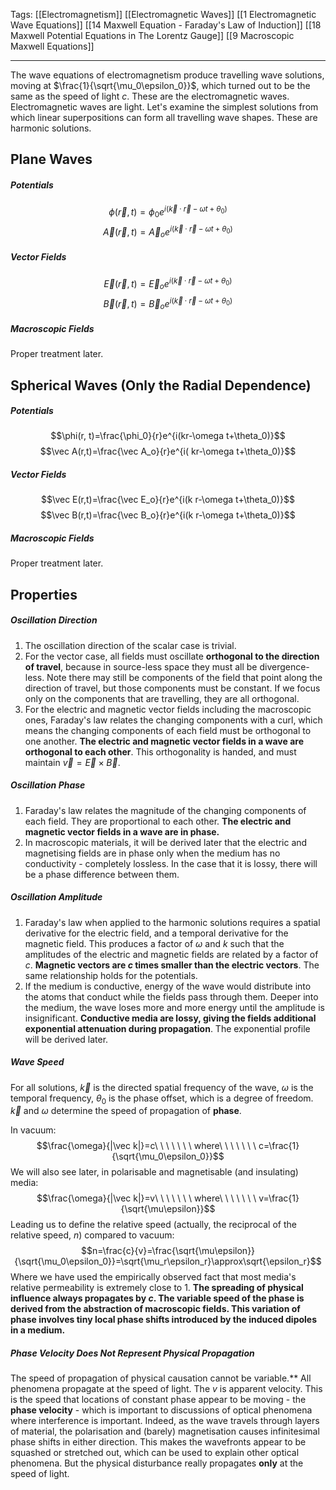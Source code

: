 Tags: [[Electromagnetism]] [[Electromagnetic Waves]] [[1 Electromagnetic Wave Equations]] [[14 Maxwell Equation - Faraday's Law of Induction]] [[18 Maxwell Potential Equations in The Lorentz Gauge]] [[9 Macroscopic Maxwell Equations]]
___
The wave equations of electromagnetism produce travelling wave solutions, moving at $\frac{1}{\sqrt{\mu_0\epsilon_0}}$, which turned out to be the same as the speed of light $c$. These are the electromagnetic waves. Electromagnetic waves are light. Let's examine the simplest solutions from which linear superpositions can form all travelling wave shapes. These are harmonic solutions. 
## Plane Waves
##### Potentials
$$\phi(\vec r, t)=\phi_0e^{i(\vec k\cdot\vec r-\omega t+\theta_0)}$$
$$\vec A(\vec r,t)=\vec A_oe^{i(\vec k\cdot\vec r-\omega t+\theta_0)}$$
##### Vector Fields
$$\vec E(\vec r,t)=\vec E_oe^{i(\vec k\cdot\vec r-\omega t+\theta_0)}$$
$$\vec B(\vec r,t)=\vec B_oe^{i(\vec k\cdot\vec r-\omega t+\theta_0)}$$
##### Macroscopic Fields
Proper treatment later. 
## Spherical Waves (Only the Radial Dependence)
##### Potentials
$$\phi(r, t)=\frac{\phi_0}{r}e^{i(kr-\omega t+\theta_0)}$$$$\vec A(r,t)=\frac{\vec A_o}{r}e^{i( kr-\omega t+\theta_0)}$$
##### Vector Fields
$$\vec E(r,t)=\frac{\vec E_o}{r}e^{i(k r-\omega t+\theta_0)}$$
$$\vec B(r,t)=\frac{\vec B_o}{r}e^{i(k r-\omega t+\theta_0)}$$
##### Macroscopic Fields
Proper treatment later. 
## Properties
##### Oscillation Direction
1. The oscillation direction of the scalar case is trivial. 
2. For the vector case, all fields must oscillate **orthogonal to the direction of travel**, because in source-less space they must all be divergence-less. Note there may still be components of the field that point along the direction of travel, but those components must be constant. If we focus only on the components that are travelling, they are all orthogonal. 
3. For the electric and magnetic vector fields including the macroscopic ones, Faraday's law relates the changing components with a curl, which means the changing components of each field must be orthogonal to one another. **The electric and magnetic vector fields in a wave are orthogonal to each other**. This orthogonality is handed, and must maintain $\vec v =\vec E\times\vec B$.
##### Oscillation Phase
1. Faraday's law relates the magnitude of the changing components of each field. They are proportional to each other. **The electric and magnetic vector fields in a wave are in phase.** 
2. In macroscopic materials, it will be derived later that the electric and magnetising fields are in phase only when the medium has no conductivity - completely lossless. In the case that it is lossy, there will be a phase difference between them. 
##### Oscillation Amplitude
1. Faraday's law when applied to the harmonic solutions requires a spatial derivative for the electric field, and a temporal derivative for the magnetic field. This produces a factor of $\omega$ and $k$ such that the amplitudes of the electric and magnetic fields are related by a factor of $c$. **Magnetic vectors are $c$ times smaller than the electric vectors**. The same relationship holds for the potentials. 
2. If the medium is conductive, energy of the wave would distribute into the atoms that conduct while the fields pass through them. Deeper into the medium, the wave loses more and more energy until the amplitude is insignificant. **Conductive media are lossy, giving the fields additional exponential attenuation during propagation**. The exponential profile will be derived later. 
##### Wave Speed
For all solutions, $\vec k$ is the directed spatial frequency of the wave, $\omega$ is the temporal frequency, $\theta_0$ is the phase offset, which is a degree of freedom. $\vec k$ and $\omega$ determine the speed of propagation of **phase**. 

In vacuum:
$$\frac{\omega}{|\vec k|}=c\ \ \ \ \ \ \ where\ \ \ \ \ \ \ c=\frac{1}{\sqrt{\mu_0\epsilon_0}}$$
We will also see later, in polarisable and magnetisable (and insulating) media:
$$\frac{\omega}{|\vec k|}=v\ \ \ \ \ \ \ where\ \ \ \ \ \ \ v=\frac{1}{\sqrt{\mu\epsilon}}$$
Leading us to define the relative speed (actually, the reciprocal of the relative speed, $n$) compared to vacuum: 
$$n=\frac{c}{v}=\frac{\sqrt{\mu\epsilon}}{\sqrt{\mu_0\epsilon_0}}=\sqrt{\mu_r\epsilon_r}\approx\sqrt{\epsilon_r}$$
Where we have used the empirically observed fact that most media's relative permeability is extremely close to 1. 
**The spreading of physical influence always propagates by $c$. The variable speed of the phase is derived from the abstraction of macroscopic fields. This variation of phase involves tiny local phase shifts introduced by the induced dipoles in a medium.**
##### Phase Velocity Does Not Represent Physical Propagation
The speed of propagation of physical causation cannot be variable.** All phenomena propagate at the speed of light. The $v$ is apparent velocity. This is the speed that locations of constant phase appear to be moving - the **phase velocity** - which is important to discussions of optical phenomena where interference is important. Indeed, as the wave travels through layers of material, the polarisation and (barely) magnetisation causes infinitesimal phase shifts in either direction. This makes the wavefronts appear to be squashed or stretched out, which can be used to explain other optical phenomena. But the physical disturbance really propagates **only** at the speed of light. 